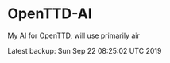 # OpenTTD-AI
My AI for OpenTTD, will use primarily air

Latest backup: Sun Sep 22 08:25:02 UTC 2019
